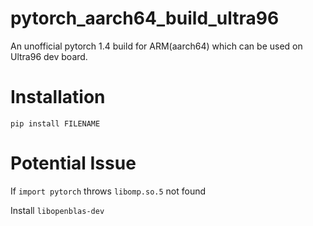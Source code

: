 # pytorch_aarch64_build_ultra96
An unofficial pytorch 1.4 build for ARM(aarch64) which can be used on Ultra96 dev board.

# Installation

`pip install FILENAME`

# Potential Issue

If `import pytorch` throws `libomp.so.5` not found

Install `libopenblas-dev` 
